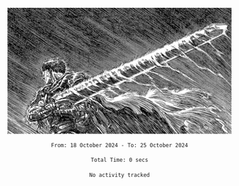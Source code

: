 <!-- Profile image -->
<p align="center">
 <img src="assets/bpD2ohb.png" width="1080px">
</p>
<!-- Profile image end -->

<div align="center">
<!--START_SECTION:waka-->

```txt
From: 18 October 2024 - To: 25 October 2024

Total Time: 0 secs

No activity tracked
```

<!--END_SECTION:waka-->
</div>
